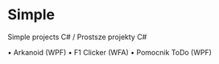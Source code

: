 # Simple
Simple projects C# / Prostsze projekty C#

• Arkanoid (WPF)
• F1 Clicker (WFA)
• Pomocnik ToDo (WPF)
